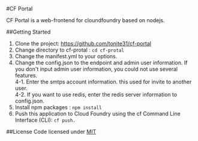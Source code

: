 #CF Portal

CF Portal is a web-frontend for cloundfoundry based on nodejs.

##Getting Started
1. Clone the project: https://github.com/tonite31/cf-portal
2. Change directory to cf-protal : <code>cd cf-protal</code>
3. Change the manifest.yml to your options.
4. Change the config.json to the endpoint and admin user information. If you don't input admin user information, you could not use several features.<br/>
4-1. Enter the smtps account information. this used for invite to another user.<br/>
4-2. If you want to use redis, enter the redis server information to config.json.<br/>
5. Install npm packages : <code>npm install</code>
6. Push this application to Cloud Foundry using the cf Command Line Interface (CLI): <code>cf push.</code>

##License
Code licensed under <a href="https://github.com/tonite31/cf-portal/blob/master/LICENSE">MIT</a>
